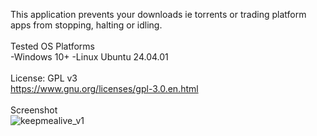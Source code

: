 This application prevents your downloads ie torrents or trading platform apps from stopping, halting or idling. 
<br/><br/>
Tested OS Platforms <br/>
-Windows 10+
-Linux Ubuntu 24.04.01
<br/><br/>
License: GPL v3 <br/>
https://www.gnu.org/licenses/gpl-3.0.en.html
<br/><br/>
Screenshot <br/>
![keepmealive_v1](https://github.com/user-attachments/assets/6bd61523-a237-4a12-b76b-f7a092296f2b)
